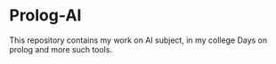 # Prolog-AI
This repository contains my work on AI subject, in my college Days on prolog and more such tools.
